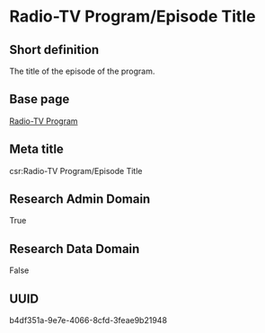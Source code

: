 # Radio-TV Program/Episode Title
## Short definition
The title of the episode of the program.
## Base page
[Radio-TV Program](../../Objects/Radio-TV%20Program.md)
## Meta title
csr:Radio-TV Program/Episode Title
## Research Admin Domain
True
## Research Data Domain
False
## UUID
b4df351a-9e7e-4066-8cfd-3feae9b21948
